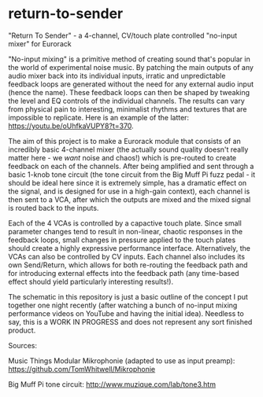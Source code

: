 # return-to-sender
"Return To Sender" - a 4-channel, CV/touch plate controlled "no-input mixer" for Eurorack

"No-input mixing" is a primitive method of creating sound that's popular in the world of experimental noise music. By patching the main outputs of any audio mixer back into its individual inputs, irratic and unpredictable feedback loops are generated without the need for any external audio input (hence the name). These feedback loops can then be shaped by tweaking the level and EQ controls of the individual channels. The results can vary from physical pain to interesting, minimalist rhythms and textures that are impossible to replicate. Here is an example of the latter: https://youtu.be/oUhfkaVUPY8?t=370.

The aim of this project is to make a Eurorack module that consists of an incredibly basic 4-channel mixer (the actually sound quality doesn't really matter here - we *want* noise and chaos!) which is pre-routed to create feedback on each of the channels. After being amplified and sent through a basic 1-knob tone circuit (the tone circuit from the Big Muff Pi fuzz pedal - it should be ideal here since it is extremely simple, has a dramatic effect on the signal, and is designed for use in a high-gain context), each channel is then sent to a VCA, after which the outputs are mixed and the mixed signal is routed back to the inputs. 

Each of the 4 VCAs is controlled by a capactive touch plate. Since small parameter changes tend to result in non-linear, chaotic responses in the feedback loops, small changes in pressure applied to the touch plates should create a highly expressive performance interface. Alternatively, the VCAs can also be controlled by CV inputs. Each channel also includes its own Send/Return, which allows for both re-routing the feedback path and for introducing external effects into the feedback path (any time-based effect should yield particularly interesting results!).

The schematic in this repository is just a basic outline of the concept I put together one night recently (after watching a bunch of no-input mixing performance videos on YouTube and having the initial idea). Needless to say, this is a WORK IN PROGRESS and does not represent any sort finished product.

Sources:

Music Things Modular Mikrophonie (adapted to use as input preamp): https://github.com/TomWhitwell/Mikrophonie

Big Muff Pi tone circuit: http://www.muzique.com/lab/tone3.htm
